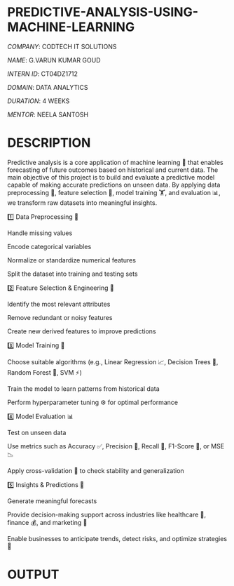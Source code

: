# PREDICTIVE-ANALYSIS-USING-MACHINE-LEARNING

*COMPANY*: CODTECH IT SOLUTIONS

*NAME*: G.VARUN KUMAR GOUD

*INTERN ID*: CT04DZ1712

*DOMAIN*: DATA ANALYTICS

*DURATION*: 4 WEEKS

*MENTOR*: NEELA SANTOSH

# DESCRIPTION
Predictive analysis is a core application of machine learning 🤖 that enables forecasting of future outcomes based on historical and current data.
The main objective of this project is to build and evaluate a predictive model capable of making accurate predictions on unseen data.
By applying data preprocessing 🧹, feature selection 🎯, model training 🏋️, and evaluation 📊, we transform raw datasets into meaningful insights.

1️⃣ Data Preprocessing 🧹

Handle missing values

Encode categorical variables

Normalize or standardize numerical features

Split the dataset into training and testing sets

2️⃣ Feature Selection & Engineering 🎯

Identify the most relevant attributes

Remove redundant or noisy features

Create new derived features to improve predictions

3️⃣ Model Training 🤖

Choose suitable algorithms (e.g., Linear Regression 📈, Decision Trees 🌳, Random Forest 🌲, SVM ⚡)

Train the model to learn patterns from historical data

Perform hyperparameter tuning ⚙️ for optimal performance

4️⃣ Model Evaluation 📊

Test on unseen data

Use metrics such as Accuracy ✅, Precision 🎯, Recall 🔁, F1-Score 🏅, or MSE 📉

Apply cross-validation 🔄 to check stability and generalization

5️⃣ Insights & Predictions 🔮

Generate meaningful forecasts

Provide decision-making support across industries like healthcare 🏥, finance 💰, and marketing 📢

Enable businesses to anticipate trends, detect risks, and optimize strategies 🚀

# OUTPUT


